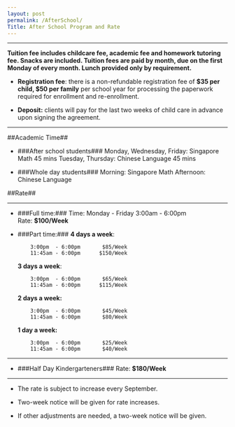 ```yaml
---
layout: post
permalink: /AfterSchool/
Title: After School Program and Rate
---
```


----------

**Tuition fee includes childcare fee, academic fee and homework tutoring fee. Snacks are included. Tuition fees are paid by month, due on the first Monday of every month.  Lunch provided only by requirement.**
 

-  **Registration fee**: there is a non-refundable registration fee of **$35 per child, $50 per family** per school year for processing the paperwork required for enrollment and re-enrollment.

-  **Deposit:**  clients will pay for the last two weeks of child care in advance upon signing the agreement. 


----------

##Academic Time##

- ###After school students###
        Monday, Wednesday, Friday:   Singapore Math     45 mins
        Tuesday, Thursday:           Chinese Language   45 mins

- ###Whole day students###
        Morning:             Singapore Math
        Afternoon:           Chinese Language




##Rate##

----------

- ###Full time:###
    Time:  Monday - Friday   3:00am - 6:00pm         
    Rate:  **$100/Week**
   

- ###Part time:###
    **4 days a week**: 

          3:00pm  - 6:00pm       $85/Week
          11:45am - 6:00pm      $150/Week

    **3 days a week**: 

          3:00pm  - 6:00pm       $65/Week
          11:45am - 6:00pm      $115/Week

    **2 days a week:**

          3:00pm  - 6:00pm       $45/Week
          11:45am - 6:00pm       $80/Week

    **1 day a week:**

          3:00pm  - 6:00pm       $25/Week
          11:45am - 6:00pm       $40/Week



----------

- ###Half Day Kindergarteners###
    Rate:  **$180/Week**



----------

- The rate is subject to increase every September.  

- Two-week notice will be given for rate increases.

- If other adjustments are needed, a two-week notice will be given.   
